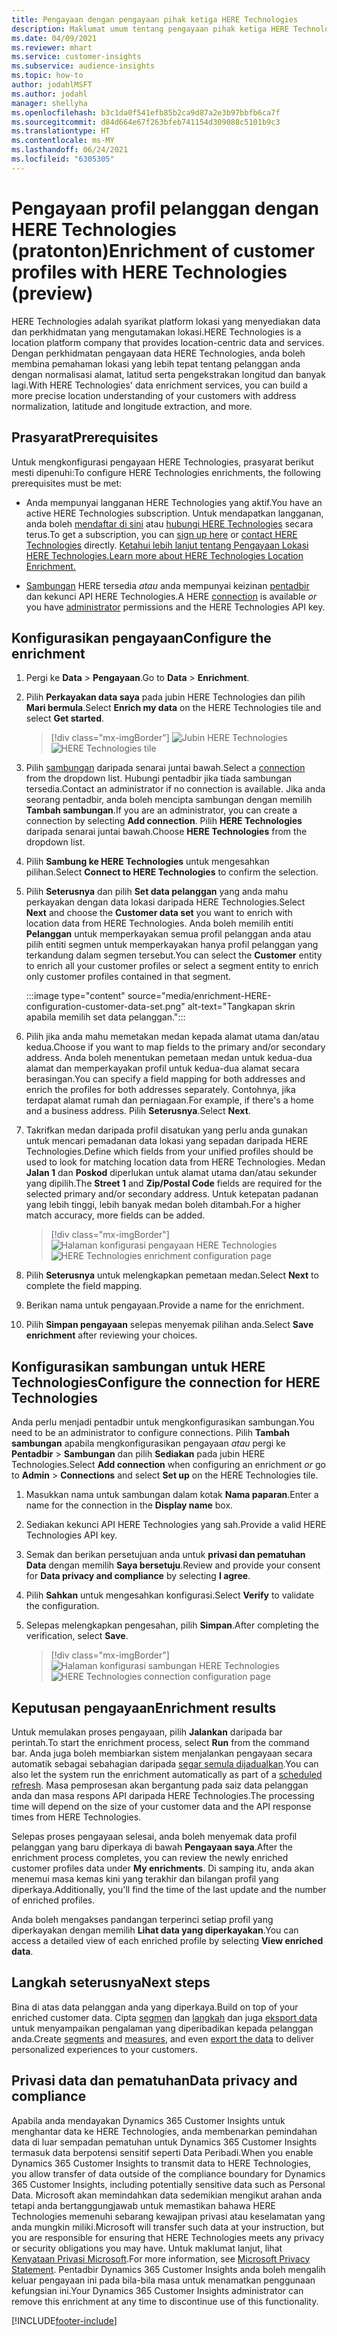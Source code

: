 ```yaml
---
title: Pengayaan dengan pengayaan pihak ketiga HERE Technologies
description: Maklumat umum tentang pengayaan pihak ketiga HERE Technologies.
ms.date: 04/09/2021
ms.reviewer: mhart
ms.service: customer-insights
ms.subservice: audience-insights
ms.topic: how-to
author: jodahlMSFT
ms.author: jodahl
manager: shellyha
ms.openlocfilehash: b3c1da0f541efb85b2ca9d87a2e3b97bbfb6ca7f
ms.sourcegitcommit: d84d664e67f263bfeb741154d309088c5101b9c3
ms.translationtype: HT
ms.contentlocale: ms-MY
ms.lasthandoff: 06/24/2021
ms.locfileid: "6305305"
---
```

# <a name="enrichment-of-customer-profiles-with-here-technologies-preview"></a><span data-ttu-id="df9e1-103">Pengayaan profil pelanggan dengan HERE Technologies (pratonton)</span><span class="sxs-lookup"><span data-stu-id="df9e1-103">Enrichment of customer profiles with HERE Technologies (preview)</span></span>

<span data-ttu-id="df9e1-104">HERE Technologies adalah syarikat platform lokasi yang menyediakan data dan perkhidmatan yang mengutamakan lokasi.</span><span class="sxs-lookup"><span data-stu-id="df9e1-104">HERE Technologies is a location platform company that provides location-centric data and services.</span></span> <span data-ttu-id="df9e1-105">Dengan perkhidmatan pengayaan data HERE Technologies, anda boleh membina pemahaman lokasi yang lebih tepat tentang pelanggan anda dengan normalisasi alamat, latitud serta pengekstrakan longitud dan banyak lagi.</span><span class="sxs-lookup"><span data-stu-id="df9e1-105">With HERE Technologies' data enrichment services, you can build a more precise location understanding of your customers with address normalization, latitude and longitude extraction, and more.</span></span>

## <a name="prerequisites"></a><span data-ttu-id="df9e1-106">Prasyarat</span><span class="sxs-lookup"><span data-stu-id="df9e1-106">Prerequisites</span></span>

<span data-ttu-id="df9e1-107">Untuk mengkonfigurasi pengayaan HERE Technologies, prasyarat berikut mesti dipenuhi:</span><span class="sxs-lookup"><span data-stu-id="df9e1-107">To configure HERE Technologies enrichments, the following prerequisites must be met:</span></span>

- <span data-ttu-id="df9e1-108">Anda mempunyai langganan HERE Technologies yang aktif.</span><span class="sxs-lookup"><span data-stu-id="df9e1-108">You have an active HERE Technologies subscription.</span></span> <span data-ttu-id="df9e1-109">Untuk mendapatkan langganan, anda boleh [mendaftar di sini](https://developer.here.com/sign-up?utm_medium=referral&utm_source=Microsoft-Dynamics-CI&create=Freemium-Basic) atau [hubungi HERE Technologies](https://developer.here.com/help?utm_medium=referral&utm_source=Microsoft-Dynamics-CI#how-can-we-help-you) secara terus.</span><span class="sxs-lookup"><span data-stu-id="df9e1-109">To get a subscription, you can [sign up here](https://developer.here.com/sign-up?utm_medium=referral&utm_source=Microsoft-Dynamics-CI&create=Freemium-Basic) or [contact HERE Technologies](https://developer.here.com/help?utm_medium=referral&utm_source=Microsoft-Dynamics-CI#how-can-we-help-you) directly.</span></span> [<span data-ttu-id="df9e1-110">Ketahui lebih lanjut tentang Pengayaan Lokasi HERE Technologies.</span><span class="sxs-lookup"><span data-stu-id="df9e1-110">Learn more about HERE Technologies Location Enrichment.</span></span>](https://developer.here.com/location-enrichment?cid=Dev-MicrosoftDynamics-DB-0-Dev-&utm_source=MicrosoftDynamics&utm_medium=referral&utm_campaign=Online_Dev_ReferralMicrosoft)

- <span data-ttu-id="df9e1-111">[Sambungan](connections.md) HERE tersedia *atau* anda mempunyai keizinan [pentadbir](permissions.md#administrator) dan kekunci API HERE Technologies.</span><span class="sxs-lookup"><span data-stu-id="df9e1-111">A HERE [connection](connections.md) is available *or* you have [administrator](permissions.md#administrator) permissions and the HERE Technologies API key.</span></span>

## <a name="configure-the-enrichment"></a><span data-ttu-id="df9e1-112">Konfigurasikan pengayaan</span><span class="sxs-lookup"><span data-stu-id="df9e1-112">Configure the enrichment</span></span>

1. <span data-ttu-id="df9e1-113">Pergi ke **Data** > **Pengayaan**.</span><span class="sxs-lookup"><span data-stu-id="df9e1-113">Go to **Data** > **Enrichment**.</span></span> 

1. <span data-ttu-id="df9e1-114">Pilih **Perkayakan data saya** pada jubin HERE Technologies dan pilih **Mari bermula**.</span><span class="sxs-lookup"><span data-stu-id="df9e1-114">Select **Enrich my data** on the HERE Technologies tile and select **Get started**.</span></span>

   > [!div class="mx-imgBorder"]
   > <span data-ttu-id="df9e1-115">![Jubin HERE Technologies](media/HERE-tile.png "Jubin HERE Technologies")</span><span class="sxs-lookup"><span data-stu-id="df9e1-115">![HERE Technologies tile](media/HERE-tile.png "HERE Technologies tile")</span></span>

1. <span data-ttu-id="df9e1-116">Pilih [sambungan](connections.md) daripada senarai juntai bawah.</span><span class="sxs-lookup"><span data-stu-id="df9e1-116">Select a [connection](connections.md) from the dropdown list.</span></span> <span data-ttu-id="df9e1-117">Hubungi pentadbir jika tiada sambungan tersedia.</span><span class="sxs-lookup"><span data-stu-id="df9e1-117">Contact  an administrator if no connection is available.</span></span> <span data-ttu-id="df9e1-118">Jika anda seorang pentadbir, anda boleh mencipta sambungan dengan memilih **Tambah sambungan**.</span><span class="sxs-lookup"><span data-stu-id="df9e1-118">If you are an administrator, you can create a connection by selecting **Add connection**.</span></span> <span data-ttu-id="df9e1-119">Pilih **HERE Technologies** daripada senarai juntai bawah.</span><span class="sxs-lookup"><span data-stu-id="df9e1-119">Choose **HERE Technologies** from the dropdown list.</span></span> 

1. <span data-ttu-id="df9e1-120">Pilih **Sambung ke HERE Technologies** untuk mengesahkan pilihan.</span><span class="sxs-lookup"><span data-stu-id="df9e1-120">Select **Connect to HERE Technologies** to confirm the selection.</span></span>

1.  <span data-ttu-id="df9e1-121">Pilih **Seterusnya** dan pilih **Set data pelanggan** yang anda mahu perkayakan dengan data lokasi daripada HERE Technologies.</span><span class="sxs-lookup"><span data-stu-id="df9e1-121">Select **Next** and choose the **Customer data set** you want to enrich with location data from HERE Technologies.</span></span> <span data-ttu-id="df9e1-122">Anda boleh memilih entiti **Pelanggan** untuk memperkayakan semua profil pelanggan anda atau pilih entiti segmen untuk memperkayakan hanya profil pelanggan yang terkandung dalam segmen tersebut.</span><span class="sxs-lookup"><span data-stu-id="df9e1-122">You can select the **Customer** entity to enrich all your customer profiles or select a segment entity to enrich only customer profiles contained in that segment.</span></span>

    :::image type="content" source="media/enrichment-HERE-configuration-customer-data-set.png" alt-text="Tangkapan skrin apabila memilih set data pelanggan.":::

1. <span data-ttu-id="df9e1-124">Pilih jika anda mahu memetakan medan kepada alamat utama dan/atau kedua.</span><span class="sxs-lookup"><span data-stu-id="df9e1-124">Choose if you want to map fields to the primary and/or secondary address.</span></span> <span data-ttu-id="df9e1-125">Anda boleh menentukan pemetaan medan untuk kedua-dua alamat dan memperkayakan profil untuk kedua-dua alamat secara berasingan.</span><span class="sxs-lookup"><span data-stu-id="df9e1-125">You can specify a field mapping for both addresses and enrich the profiles for both addresses separately.</span></span> <span data-ttu-id="df9e1-126">Contohnya, jika terdapat alamat rumah dan perniagaan.</span><span class="sxs-lookup"><span data-stu-id="df9e1-126">For example, if there's a home and a business address.</span></span> <span data-ttu-id="df9e1-127">Pilih **Seterusnya**.</span><span class="sxs-lookup"><span data-stu-id="df9e1-127">Select **Next**.</span></span>

1. <span data-ttu-id="df9e1-128">Takrifkan medan daripada profil disatukan yang perlu anda gunakan untuk mencari pemadanan data lokasi yang sepadan daripada HERE Technologies.</span><span class="sxs-lookup"><span data-stu-id="df9e1-128">Define which fields from your unified profiles should be used to look for matching location data from HERE Technologies.</span></span> <span data-ttu-id="df9e1-129">Medan **Jalan 1** dan **Poskod** diperlukan untuk alamat utama dan/atau sekunder yang dipilih.</span><span class="sxs-lookup"><span data-stu-id="df9e1-129">The **Street 1** and **Zip/Postal Code** fields are required for the selected primary and/or secondary address.</span></span> <span data-ttu-id="df9e1-130">Untuk ketepatan padanan yang lebih tinggi, lebih banyak medan boleh ditambah.</span><span class="sxs-lookup"><span data-stu-id="df9e1-130">For a higher match accuracy, more fields can be added.</span></span>

   > [!div class="mx-imgBorder"]
   > <span data-ttu-id="df9e1-131">![Halaman konfigurasi pengayaan HERE Technologies](media/enrichment-HERE-configuration.png "Halaman konfigurasi pengayaan HERE Technologies")</span><span class="sxs-lookup"><span data-stu-id="df9e1-131">![HERE Technologies enrichment configuration page](media/enrichment-HERE-configuration.png "HERE Technologies enrichment configuration page")</span></span>

1. <span data-ttu-id="df9e1-132">Pilih **Seterusnya** untuk melengkapkan pemetaan medan.</span><span class="sxs-lookup"><span data-stu-id="df9e1-132">Select **Next** to complete the field mapping.</span></span>

1. <span data-ttu-id="df9e1-133">Berikan nama untuk pengayaan.</span><span class="sxs-lookup"><span data-stu-id="df9e1-133">Provide a name for the enrichment.</span></span> 

1. <span data-ttu-id="df9e1-134">Pilih **Simpan pengayaan** selepas menyemak pilihan anda.</span><span class="sxs-lookup"><span data-stu-id="df9e1-134">Select **Save enrichment** after reviewing your choices.</span></span>

## <a name="configure-the-connection-for-here-technologies"></a><span data-ttu-id="df9e1-135">Konfigurasikan sambungan untuk HERE Technologies</span><span class="sxs-lookup"><span data-stu-id="df9e1-135">Configure the connection for HERE Technologies</span></span> 

<span data-ttu-id="df9e1-136">Anda perlu menjadi pentadbir untuk mengkonfigurasikan sambungan.</span><span class="sxs-lookup"><span data-stu-id="df9e1-136">You need to be an administrator to configure connections.</span></span> <span data-ttu-id="df9e1-137">Pilih **Tambah sambungan** apabila mengkonfigurasikan pengayaan *atau* pergi ke **Pentadbir** > **Sambungan** dan pilih **Sediakan** pada jubin HERE Technologies.</span><span class="sxs-lookup"><span data-stu-id="df9e1-137">Select **Add connection** when configuring an enrichment *or* go to **Admin** > **Connections** and select **Set up** on the HERE Technologies tile.</span></span>

1. <span data-ttu-id="df9e1-138">Masukkan nama untuk sambungan dalam kotak **Nama paparan**.</span><span class="sxs-lookup"><span data-stu-id="df9e1-138">Enter a name for the connection in the **Display name** box.</span></span>

1. <span data-ttu-id="df9e1-139">Sediakan kekunci API HERE Technologies yang sah.</span><span class="sxs-lookup"><span data-stu-id="df9e1-139">Provide a valid HERE Technologies API key.</span></span>

1. <span data-ttu-id="df9e1-140">Semak dan berikan persetujuan anda untuk **privasi dan pematuhan Data** dengan memilih **Saya bersetuju**.</span><span class="sxs-lookup"><span data-stu-id="df9e1-140">Review and provide your consent for **Data privacy and compliance** by selecting **I agree**.</span></span>

1. <span data-ttu-id="df9e1-141">Pilih **Sahkan** untuk mengesahkan konfigurasi.</span><span class="sxs-lookup"><span data-stu-id="df9e1-141">Select **Verify** to validate the configuration.</span></span>

1. <span data-ttu-id="df9e1-142">Selepas melengkapkan pengesahan, pilih **Simpan**.</span><span class="sxs-lookup"><span data-stu-id="df9e1-142">After completing the verification, select **Save**.</span></span>

   > [!div class="mx-imgBorder"]
   > <span data-ttu-id="df9e1-143">![Halaman konfigurasi sambungan HERE Technologies](media/enrichment-HERE-connection.png "Halaman konfigurasi sambungan HERE Technologies")</span><span class="sxs-lookup"><span data-stu-id="df9e1-143">![HERE Technologies connection configuration page](media/enrichment-HERE-connection.png "HERE Technologies connection configuration page")</span></span>

## <a name="enrichment-results"></a><span data-ttu-id="df9e1-144">Keputusan pengayaan</span><span class="sxs-lookup"><span data-stu-id="df9e1-144">Enrichment results</span></span>

<span data-ttu-id="df9e1-145">Untuk memulakan proses pengayaan, pilih **Jalankan** daripada bar perintah.</span><span class="sxs-lookup"><span data-stu-id="df9e1-145">To start the enrichment process, select **Run** from the command bar.</span></span> <span data-ttu-id="df9e1-146">Anda juga boleh membiarkan sistem menjalankan pengayaan secara automatik sebagai sebahagian daripada [segar semula dijadualkan](system.md#schedule-tab).</span><span class="sxs-lookup"><span data-stu-id="df9e1-146">You can also let the system run the enrichment automatically as part of a [scheduled refresh](system.md#schedule-tab).</span></span> <span data-ttu-id="df9e1-147">Masa pemprosesan akan bergantung pada saiz data pelanggan anda dan masa respons API daripada HERE Technologies.</span><span class="sxs-lookup"><span data-stu-id="df9e1-147">The processing time will depend on the size of your customer data and the API response times from HERE Technologies.</span></span>

<span data-ttu-id="df9e1-148">Selepas proses pengayaan selesai, anda boleh menyemak data profil pelanggan yang baru diperkaya di bawah **Pengayaan saya**.</span><span class="sxs-lookup"><span data-stu-id="df9e1-148">After the enrichment process completes, you can review the newly enriched customer profiles data under **My enrichments**.</span></span> <span data-ttu-id="df9e1-149">Di samping itu, anda akan menemui masa kemas kini yang terakhir dan bilangan profil yang diperkaya.</span><span class="sxs-lookup"><span data-stu-id="df9e1-149">Additionally, you'll find the time of the last update and the number of enriched profiles.</span></span>

<span data-ttu-id="df9e1-150">Anda boleh mengakses pandangan terperinci setiap profil yang diperkayakan dengan memilih **Lihat data yang diperkayakan**.</span><span class="sxs-lookup"><span data-stu-id="df9e1-150">You can access a detailed view of each enriched profile by selecting **View enriched data**.</span></span>

## <a name="next-steps"></a><span data-ttu-id="df9e1-151">Langkah seterusnya</span><span class="sxs-lookup"><span data-stu-id="df9e1-151">Next steps</span></span>

<span data-ttu-id="df9e1-152">Bina di atas data pelanggan anda yang diperkaya.</span><span class="sxs-lookup"><span data-stu-id="df9e1-152">Build on top of your enriched customer data.</span></span> <span data-ttu-id="df9e1-153">Cipta [segmen](segments.md) dan [langkah](measures.md) dan juga [eksport data](export-destinations.md) untuk menyampaikan pengalaman yang diperibadikan kepada pelanggan anda.</span><span class="sxs-lookup"><span data-stu-id="df9e1-153">Create [segments](segments.md) and [measures](measures.md), and even [export the data](export-destinations.md) to deliver personalized experiences to your customers.</span></span>

## <a name="data-privacy-and-compliance"></a><span data-ttu-id="df9e1-154">Privasi data dan pematuhan</span><span class="sxs-lookup"><span data-stu-id="df9e1-154">Data privacy and compliance</span></span>

<span data-ttu-id="df9e1-155">Apabila anda mendayakan Dynamics 365 Customer Insights untuk menghantar data ke HERE Technologies, anda membenarkan pemindahan data di luar sempadan pematuhan untuk Dynamics 365 Customer Insights termasuk data berpotensi sensitif seperti Data Peribadi.</span><span class="sxs-lookup"><span data-stu-id="df9e1-155">When you enable Dynamics 365 Customer Insights to transmit data to HERE Technologies, you allow transfer of data outside of the compliance boundary for Dynamics 365 Customer Insights, including potentially sensitive data such as Personal Data.</span></span> <span data-ttu-id="df9e1-156">Microsoft akan memindahkan data sedemikian mengikut arahan anda tetapi anda bertanggungjawab untuk memastikan bahawa HERE Technologies memenuhi sebarang kewajipan privasi atau keselamatan yang anda mungkin miliki.</span><span class="sxs-lookup"><span data-stu-id="df9e1-156">Microsoft will transfer such data at your instruction, but you are responsible for ensuring that HERE Technologies meets any privacy or security obligations you may have.</span></span> <span data-ttu-id="df9e1-157">Untuk maklumat lanjut, lihat [Kenyataan Privasi Microsoft](https://go.microsoft.com/fwlink/?linkid=396732).</span><span class="sxs-lookup"><span data-stu-id="df9e1-157">For more information, see [Microsoft Privacy Statement](https://go.microsoft.com/fwlink/?linkid=396732).</span></span>
<span data-ttu-id="df9e1-158">Pentadbir Dynamics 365 Customer Insights anda boleh mengalih keluar pengayaan ini pada bila-bila masa untuk menamatkan penggunaan kefungsian ini.</span><span class="sxs-lookup"><span data-stu-id="df9e1-158">Your Dynamics 365 Customer Insights administrator can remove this enrichment at any time to discontinue use of this functionality.</span></span>


[!INCLUDE[footer-include](../includes/footer-banner.md)]
